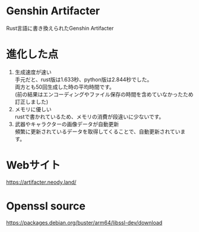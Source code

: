 # Genshin Artifacter
Rust言語に書き換えられたGenshin Artifacter
# 進化した点
1. 生成速度が速い  
手元だと、rust版は1.633秒、python版は2.844秒でした。  
両方とも50回生成した時の平均時間です。  
(前の結果はエンコーディングやファイル保存の時間を含めていなかったため訂正しました)  
2. メモリに優しい  
rustで書かれているため、メモリの消費が段違いに少ないです。
3. 武器やキャラクターの画像データが自動更新  
頻繁に更新されているデータを取得してくることで、自動更新されています。
# Webサイト
https://artifacter.neody.land/

# Openssl source
https://packages.debian.org/buster/arm64/libssl-dev/download